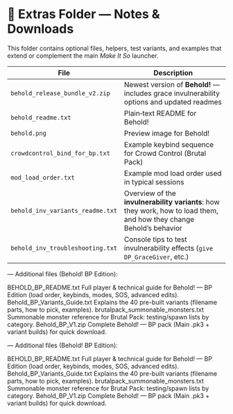 # 📁 Extras Folder — Notes & Downloads

This folder contains optional files, helpers, test variants, and examples that extend or complement the main *Make It So* launcher.

| File | Description |
|------|-------------|
| `behold_release_bundle_v2.zip` | Newest version of **Behold!** — includes grace invulnerability options and updated readmes |
| `behold_readme.txt` | Plain‑text README for Behold! |
| `behold.png` | Preview image for Behold! |
| `crowdcontrol_bind_for_bp.txt` | Example keybind sequence for Crowd Control (Brutal Pack) |
| `mod_load_order.txt` | Example mod load order used in typical sessions |
| `behold_inv_variants_readme.txt` | Overview of the **invulnerability variants**: how they work, how to load them, and how they change Behold’s behavior |
| `behold_inv_troubleshooting.txt` | Console tips to test invulnerability effects (`give DP_GraceGiver`, etc.) |

—
Additional files (Behold! BP Edition):

BEHOLD_BP_README.txt    Full player & technical guide for Behold! — BP Edition (load order, keybinds, modes, SOS, advanced edits).
Behold_BP_Variants_Guide.txt    Explains the 40 pre-built variants (filename parts, how to pick, examples).
brutalpack_summonable_monsters.txt    Summonable monster reference for Brutal Pack: testing/spawn lists by category.
Behold_BP_V1.zip    Complete Behold! — BP pack (Main .pk3 + variant builds) for quick download.

—
Additional files (Behold! BP Edition):

BEHOLD_BP_README.txt    Full player & technical guide for Behold! — BP Edition (load order, keybinds, modes, SOS, advanced edits).
Behold_BP_Variants_Guide.txt    Explains the 40 pre-built variants (filename parts, how to pick, examples).
brutalpack_summonable_monsters.txt    Summonable monster reference for Brutal Pack: testing/spawn lists by category.
Behold_BP_V1.zip    Complete Behold! — BP pack (Main .pk3 + variant builds) for quick download.
